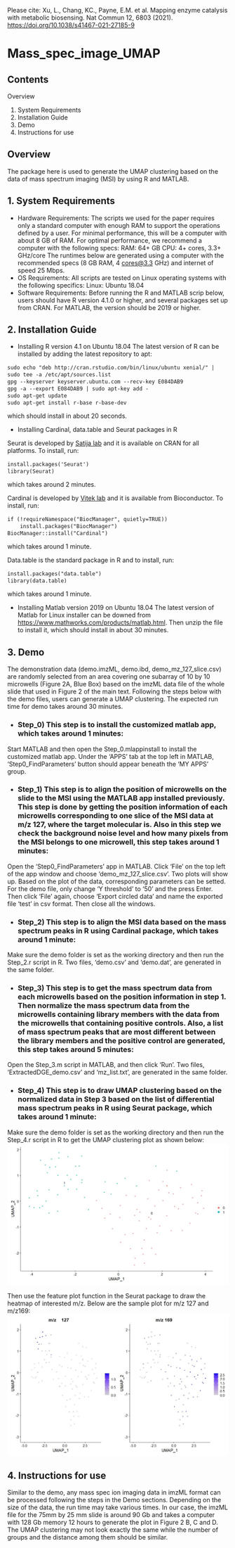 Please cite: Xu, L., Chang, KC., Payne, E.M. et al. Mapping enzyme catalysis with metabolic biosensing. Nat Commun 12, 6803 (2021). https://doi.org/10.1038/s41467-021-27185-9

# Mass_spec_image_UMAP
## Contents
Overview
1.	System Requirements
2.	Installation Guide
3.	Demo
4.	Instructions for use
## Overview
The package here is used to generate the UMAP clustering based on the data of mass spectrum imaging (MSI) by using R and MATLAB.
## 1.	System Requirements
- Hardware Requirements:
The scripts we used for the paper requires only a standard computer with enough RAM to support the operations defined by a user. For minimal performance, this will be a computer with about 8 GB of RAM. For optimal performance, we recommend a computer with the following specs:
RAM: 64+ GB
CPU: 4+ cores, 3.3+ GHz/core
The runtimes below are generated using a computer with the recommended specs (8 GB RAM, 4 cores@3.3 GHz) and internet of speed 25 Mbps.
- OS Requirements:
All scripts are tested on Linux operating systems with the following specifics:
Linux: Ubuntu 18.04
- Software Requirements:
Before running the R and MATLAB scrip below, users should have R version 4.1.0 or higher, and several packages set up from CRAN. For MATLAB, the version should be 2019 or higher.

## 2.	Installation Guide
- Installing R version 4.1 on Ubuntu 18.04
The latest version of R can be installed by adding the latest repository to apt:
```
sudo echo "deb http://cran.rstudio.com/bin/linux/ubuntu xenial/" | sudo tee -a /etc/apt/sources.list
gpg --keyserver keyserver.ubuntu.com --recv-key E084DAB9
gpg -a --export E084DAB9 | sudo apt-key add -
sudo apt-get update
sudo apt-get install r-base r-base-dev
```
which should install in about 20 seconds.

- Installing Cardinal, data.table and Seurat packages in R

Seurat is developed by [Satija lab](https://satijalab.org/seurat/index.html) and it is available on CRAN for all platforms. To install, run:
```
install.packages('Seurat')
library(Seurat)
```
which takes around 2 minutes.


Cardinal is developed by [Vitek lab](https://cardinalmsi.org/) and it is available from Bioconductor. To install, run:
```
if (!requireNamespace("BiocManager", quietly=TRUE))
    install.packages("BiocManager")
BiocManager::install("Cardinal")
```
which takes around 1 minute.


Data.table is the standard package in R and to install, run:
```
install.packages("data.table")
library(data.table)
```
which takes around 1 minute.

- Installing Matlab version 2019 on Ubuntu 18.04
The latest version of Matlab for Linux installer can be downed from https://www.mathworks.com/products/matlab.html. Then unzip the file to install it, which should install in about 30 minutes.

## 3.	Demo
The demonstration data (demo.imzML, demo.ibd, demo_mz_127_slice.csv) are randomly selected from an area covering one subarray of 10 by 10 microwells (Figure 2A, Blue Box) based on the imzML data file of the whole slide that used in Figure 2 of the main text. Following the steps below with the demo files, users can generate a UMAP clustering. The expected run time for demo takes around 30 minutes.
- ### Step_0)	This step is to install the customized matlab app, which takes around 1 minutes:
Start MATLAB and then open the Step_0.mlappinstall to install the customized matlab app. Under the ‘APPS’ tab at the top left in MATLAB, ‘Step0_FindParameters’ button should appear beneath the ‘MY APPS’ group.
- ### Step_1)	This step is to align the position of microwells on the slide to the MSI using the MATLAB app installed previously. This step is done by getting the position information of each microwells corresponding to one slice of the MSI data at m/z 127, where the target molecular is. Also in this step we check the background noise level and how many pixels from the MSI belongs to one microwell, this step takes around 1 minutes: 
Open the ‘Step0_FindParameters’ app in MATLAB. Click ‘File’ on the top left of the app window and choose ‘demo_mz_127_slice.csv’. Two plots will show up. Based on the plot of the data, corresponding parameters can be setted. For the demo file, only change ‘Y threshold’ to ‘50’ and the press Enter. Then click ‘File’ again, choose ‘Export circled data’ and name the exported file ‘test’ in csv format. Then close all the windows.

- ### Step_2)	This step is to align the MSI data based on the mass spectrum peaks in R using Cardinal package, which takes around 1 minute:
Make sure the demo folder is set as the working directory and then run the Step_2.r script in R. Two files, ‘demo.csv’ and ‘demo.dat’, are generated in the same folder.

- ### Step_3)	This step is to get the mass spectrum data from each microwells based on the position information in step 1. Then normalize the mass spectrum data from the microwells containing library members with the data from the microwells that containing positive controls. Also, a list of mass spectrum peaks that are most different between the library members and the positive control are generated, this step takes around 5 minutes:
Open the Step_3.m script in MATLAB, and then click ‘Run’. Two files, ‘ExtractedDGE_demo.csv’ and ‘mz_list.txt’, are generated in the same folder.

- ### Step_4)	This step is to draw UMAP clustering based on the normalized data in Step 3 based on the list of differential mass spectrum peaks in R using Seurat package, which takes around 1 minute:
Make sure the demo folder is set as the working directory and then run the Step_4.r script in R to get the UMAP clustering plot as shown below:
![This is an image](https://github.com/AbateLab/Mass_spec_image_UMAP/blob/main/UMAP.jpg)

Then use the feature plot function in the Seurat package to draw the heatmap of interested m/z. Below are the sample plot for m/z 127 and m/z169:
![This is an image](https://github.com/AbateLab/Mass_spec_image_UMAP/blob/main/featureplot.jpg)

## 4.	Instructions for use
Similar to the demo, any mass spec ion imaging data in imzML format can be processed following the steps in the Demo sections. Depending on the size of the data, the run time may take various times. In our case, the imzML file for the 75mm by 25 mm slide is around 90 Gb and takes a computer with 128 Gb memory 12 hours to generate the plot in Figure 2 B, C and D. The UMAP clustering may not look exactly the same while the number of groups and the distance among them should be similar.


